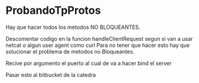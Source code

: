 # ProbandoTpProtos
Hay que hacer todos los metodos NO BLOQUEANTES.

Descomentar codigo en la funcion handleClientRequest segun si van a usar netcat o algun user agent como curl
Para no tener que hacer esto hay que solucionar el problema de metodos no Bloqueantes.

Recive por argumento el puerto al cual de va a hacer bind el server

Pasar esto al bitbucket de la catedra
